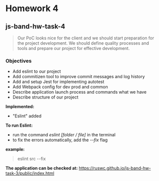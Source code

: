 # Homework 4
## js-band-hw-task-4

> Our PoC looks nice for the client and we should start preparation for the project development. We should define quality processes and tools and prepare our project for effective development.


### Objectives
- Add eslint to our project
- Add commitizen tool to improve commit messages and log history
- Add and setup Jest for implementing autotest
- Add Webpack config for dev prod and common
- Describe application launch process and commands what we have
- Describe structure of our project

**Implemented:**
- "Eslint" added

**To run Eslint:**
- run the command *eslint [folder / file]* in the terminal
- to fix the errors automatically, add the *--fix* flag

**example:**
> eslint src --fix

**The application can be checked at:** https://ruswc.github.io/js-band-hw-task-3/public/index.html
